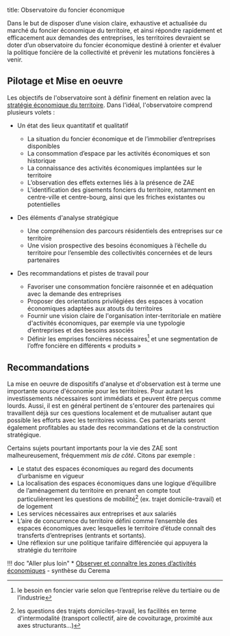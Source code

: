 title: Observatoire du foncier économique

Dans le but de disposer d’une vision claire, exhaustive et actualisée du marché du foncier économique du territoire, et ainsi répondre rapidement et efficacement aux demandes des entreprises, les territoires devraient se doter d’un observatoire du foncier économique destiné à orienter et évaluer la politique foncière de la collectivité et prévenir les mutations foncières à venir.

## Pilotage et Mise en oeuvre

Les objectifs de l'observatoire sont à définir finement en relation avec la [stratégie économique du territoire][strategie_eco_territoriale]. Dans l'idéal, l'observatoire comprend plusieurs volets :

* Un état des lieux quantitatif et qualitatif
    * La situation du foncier économique et de l’immobilier d’entreprises disponibles
    * La consommation d’espace par les activités économiques et son historique
    * La connaissance des activités économiques implantées sur le territoire
    * L’observation des effets externes liés à la présence de ZAE
    * L'identification des gisements fonciers du territoire, notamment en centre-ville et centre-bourg, ainsi que les friches existantes ou potentielles

* Des éléments d'analyse stratégique
    * Une compréhension des parcours résidentiels des entreprises sur ce territoire
    * Une vision prospective des besoins économiques à l’échelle du territoire pour l’ensemble des collectivités concernées et de leurs partenaires

* Des recommandations et pistes de travail pour
    * Favoriser une consommation foncière raisonnée et en adéquation avec la demande des entreprises
    * Proposer des orientations privilégiées des espaces à vocation économiques adaptées aux atouts du territoires  
    * Fournir une vision claire de l'organisation inter-territoriale en matière d'activités économiques, par exemple via une typologie d’entreprises et des besoins associés
    * Définir les emprises foncières nécessaires[^1] et une segmentation de l’offre foncière en différents « produits »

## Recommandations
La mise en oeuvre de dispositifs d'analyse et d'observation est à terme une importante source d'économie pour les territoires. Pour autant les investissements nécessaires sont immédiats et peuvent être perçus comme lourds. Aussi, il est en général pertinent de s'entourer des partenaires qui travaillent déjà sur ces questions localement et de mutualiser autant que possible les efforts avec les territoires voisins. Ces partenariats seront également profitables au stade des recommandations et de la construction stratégique.

Certains sujets pourtant importants pour la vie des ZAE sont malheureusement, fréquemment _mis de côté_. Citons par exemple :

* Le statut des espaces économiques au regard des documents d’urbanisme en vigueur
* La localisation des espaces économiques dans une logique d’équilibre de l’aménagement du territoire en prenant en compte tout particulièrement les questions de mobilité[^2] (ex. trajet domicile-travail) et de logement
* Les services nécessaires aux entreprises et aux salariés
* L’aire de concurrence du territoire défini comme l’ensemble des espaces économiques avec lesquelles le territoire d’étude connaît des transferts d’entreprises (entrants et sortants).
* Une réflexion sur une politique tarifaire différenciée qui appuyera la stratégie du territoire

[^1]: le besoin en foncier varie selon que l’entreprise relève du tertiaire ou de l’industrie
[^2]: les questions des trajets domiciles-travail, les facilités en terme d'intermodalité (transport collectif, aire de covoiturage, proximité aux axes structurants…)

!!! doc "Aller plus loin"
    * [Observer et connaître les zones d’activités économiques](../../references/syntheses/observer_connaitre_ZAE-cerema.md) - synthèse du Cerema

[strategie_eco_territoriale]: ../strategie_territoriale/index.md
